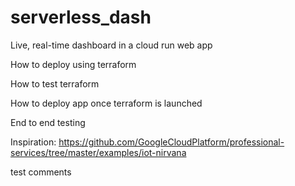 # serverless_dash

Live, real-time dashboard in a cloud run web app

How to deploy using terraform

How to test terraform

How to deploy app once terraform is launched

End to end testing

Inspiration: https://github.com/GoogleCloudPlatform/professional-services/tree/master/examples/iot-nirvana

test comments